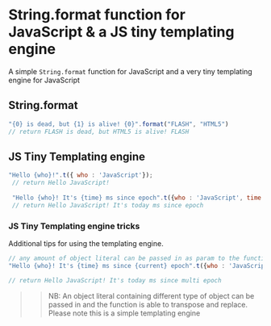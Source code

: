 # String.format function for JavaScript & a JS tiny templating engine
A simple `String.format` function for JavaScript and a very tiny templating engine for JavaScript

## String.format

```javascript
"{0} is dead, but {1} is alive! {0}".format("FLASH", "HTML5")
// return FLASH is dead, but HTML5 is alive! FLASH
``` 

## JS Tiny Templating engine

```javascript
"Hello {who}!".t({ who : 'JavaScript'});
 // return Hello JavaScript!
 
 "Hello {who}! It's {time} ms since epoch".t({who : 'JavaScript', time : 'today'});
 // return Hello JavaScript! It's today ms since epoch
```

### JS Tiny Templating engine tricks
Additional tips for using the templating engine.

```javascript
// any amount of object literal can be passed in as param to the function
"Hello {who}! It's {time} ms since {current} epoch".t({who : 'JavaScript', time : 'today'}, {current: 'multi'}); 

// return Hello JavaScript! It's today ms since multi epoch
```


>> NB: An object literal containing different type of object can be passed in and the function is able to transpose and replace. Please note this is a simple templating engine


